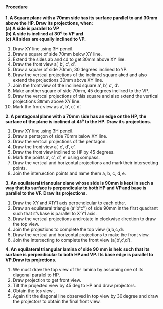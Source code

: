 #### Procedure

<b>1. A Square plane with a 70mm side has its surface parallel to and 30mm above the HP. Draw its projections, when:<br>
(a) A side is parallel to VP <br>
(b) A side is inclined at 30⁰ to VP and <br>
(c) All sides are equally inclined to VP.
</b>

1. Draw XY line using 3H pencil.
2. Draw a square of side 70mm below XY line.
3. Extend the sides ab and cd to get 30mm above XY line.
4. Draw the front view a’, b’, c’, d’.
5. Draw a square of side 70mm, 30 degrees inclined to VP.
6. Draw the vertical projections of the inclined square abcd and also extend the projections 30mm above XY line.
7. Join the front view of the inclined square a’, b’, c’, d’.
8. Make another square of side 70mm, 45 degrees inclined to the VP.
9. Draw the vertical projections of this square and also extend the vertical projections 30mm above XY line.
10. Mark the front view as a’, b’, c’, d’.

<b>2. A pentagonal plane with a 70mm side has an edge on the HP, the surface of the plane is inclined at 45⁰ to the HP. Draw it’s projections.</b>

1. Draw XY line using 3H pencil.
2. Draw a pentagon of side 70mm below XY line.
3. Draw the vertical projections of the pentagon.
4. Draw the front view a’, c’, d’, e’.
5. Draw the front view inclined to HP by 45 degrees.
6. Mark the points a’, c’, d’, e’ using compass.
7. Draw the vertical and horizontal projections and mark their intersecting points.
8. Join the intersection points and name them a, b, c, d, e.

<b>3. An equilateral triangular plane whose side is 90mm is kept in such a way that its surface is perpendicular to both HP and VP and base is parallel to the VP. Draw its projections.</b>

1. Draw the XY and X1Y1 axis perpendicular to each other.
2. Draw an equilateral triangle (a’’b’’c’’) of side 90mm in the first quadrant such that it’s base is parallel to X1Y1 axis.
3. Draw the vertical projections and rotate in clockwise direction to draw the top view.
4. Join the projections to complete the top view (a,b,c,d).
5. Draw the vertical and horizontal projections to make the front view.
6. Join the intersecting to complete the front view (a’,b’,c’,d’).

<b>4. An equilateral triangular lamina of side 90 mm is held such that its surface is perpendicular to both HP and VP. Its base edge is parallel to VP.Draw its projections.</b>

1. We must draw the top view of the lamina by assuming one of its diagonal parallel to HP.
2. Draw projection to get front view.
3. Tilt the projected view by 45 deg to HP and draw projectors.
4. Obtain the top view .
5. Again tilt the diagonal line observed in top view by 30 degree and draw the projectors to obtain the final front view.
